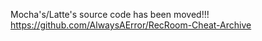 Mocha's/Latte's source code has been moved!!! https://github.com/AlwaysAError/RecRoom-Cheat-Archive
